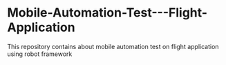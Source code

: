 # Mobile-Automation-Test---Flight-Application
This repository contains about mobile automation test on flight application using robot framework
